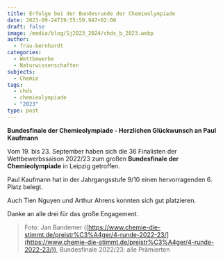 ```yaml
---
title: Erfolge bei der Bundesrunde der Chemieolympiade
date: 2023-09-24T19:55:59.947+02:00
draft: false
image: /media/blog/Sj2023_2024/chds_b_2023.webp
author:
  - frau-bernhardt
categories:
  - Wettbewerbe
  - Naturwissenschaften
subjects:
  - Chemie
tags:
  - chds
  - chemieolympiade
  - "2023"
type: post
---
```

**Bundesfinale der Chemieolympiade - Herzlichen Glückwunsch an Paul Kaufmann**

Vom 19. bis 23. September haben sich die 36 Finalisten der Wettbewerbssaison 2022/23 zum großen **Bundesfinale der Chemieolympiade** in Leipzig getroffen.

Paul Kaufmann hat in der Jahrgangsstufe 9/10 einen hervorragenden 6. Platz belegt.

Auch Tien Nguyen und Arthur Ahrens konnten sich gut platzieren.

Danke an alle drei für das große Engagement.

> Foto: Jan Bandemer ([https://www.chemie-die-stimmt.de/preistr%C3%A4ger/4-runde-2022-23/](https://www.chemie-die-stimmt.de/preistr%C3%A4ger/4-runde-2022-23/)), Bundesfinale 2022/23: alle Prämierten




